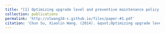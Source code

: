```yaml
---
title: "[1] Optimizing upgrade level and preventive maintenance policy for second-hand products sold with warranty"
collection: publications
permalink: 'http://xlwang28-c.github.io/files/paper-#1.pdf'
citation: 'Chun Su, Xiaolin Wang. (2014). &quot;Optimizing upgrade level and preventive maintenance policy for second-hand products sold with warranty.&quot; <i>Journal of Risk and Reliability</i>. 228(5), 518-528.'
---
```


